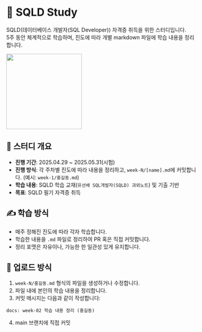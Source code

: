 # 📘 SQLD Study

SQLD(데이터베이스 개발자(SQL Developer)) 자격증 취득을 위한 스터디입니다.  
5주 동안 체계적으로 학습하며, 진도에 따라 개별 markdown 파일에 학습 내용을 정리합니다.

<img width="200" src="https://github.com/user-attachments/assets/3baf7f4f-505b-41c3-bb22-6213d275b6c6" />

## 🧩 스터디 개요

- **진행 기간**: 2025.04.29 ~ 2025.05.31(시험)
- **진행 방식**: 각 주차별 진도에 따라 내용을 정리하고, `week-N/[name].md`에 커밋합니다. (예시: `week-1/홍길동.md`)
- **학습 내용**: SQLD 학습 교재(`유선배 SQL개발자(SQLD) 과외노트`) 및 기출 기반
- **목표**: SQLD 필기 자격증 취득

## ✍️ 학습 방식

- 매주 정해진 진도에 따라 각자 학습합니다.
- 학습한 내용을 `.md` 파일로 정리하여 PR 혹은 직접 커밋합니다.
- 정리 포맷은 자유이나, 가능한 한 일관성 있게 유지합니다.

## 📌 업로드 방식

1. `week-N/홍길동.md` 형식의 파일을 생성하거나 수정합니다.
2. 파일 내에 본인의 학습 내용을 정리합니다.
3. 커밋 메시지는 다음과 같이 작성합니다:
  ```
  docs: week-02 학습 내용 정리 (홍길동)
  ```
4. main 브랜치에 직접 커밋
